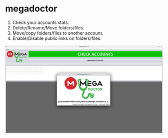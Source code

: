 # megadoctor

1. Check your accounts stats.
2. Delete/Rename/Move folders/files.
3. Move/copy folders/files to another account.
4. Enable/Disable public links on folders/files.

<p align="center"><img src="https://github.com/tonikelope/megadoctor/raw/main/screenshot.png"></p>
